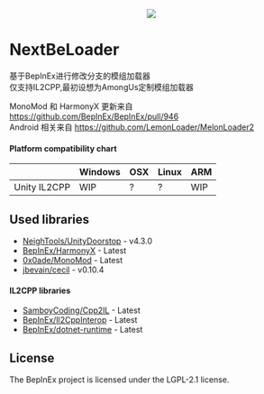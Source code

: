﻿<p align="center">
    <img src="https://avatars2.githubusercontent.com/u/39589027?s=256">
</p>

# NextBeLoader
基于BepInEx进行修改分支的模组加载器  
仅支持IL2CPP,最初设想为AmongUs定制模组加载器  

MonoMod 和 HarmonyX 更新来自 https://github.com/BepInEx/BepInEx/pull/946  
Android 相关来自 https://github.com/LemonLoader/MelonLoader2    


#### Platform compatibility chart

|              | Windows | OSX | Linux | ARM |
|--------------|---------|-----|-------|-----|
| Unity IL2CPP | WIP     | ?   | ?     | WIP |

## Used libraries

- [NeighTools/UnityDoorstop](https://github.com/NeighTools/UnityDoorstop) - v4.3.0
- [BepInEx/HarmonyX](https://github.com/BepInEx/HarmonyX) - Latest
- [0x0ade/MonoMod](https://github.com/0x0ade/MonoMod) - Latest
- [jbevain/cecil](https://github.com/jbevain/cecil) - v0.10.4

#### IL2CPP libraries

- [SamboyCoding/Cpp2IL](https://github.com/SamboyCoding/Cpp2IL) - Latest
- [BepInEx/Il2CppInterop](https://github.com/BepInEx/Il2CppInterop) - Latest
- [BepInEx/dotnet-runtime](https://github.com/BepInEx/dotnet-runtime) - Latest

## License

The BepInEx project is licensed under the LGPL-2.1 license.
